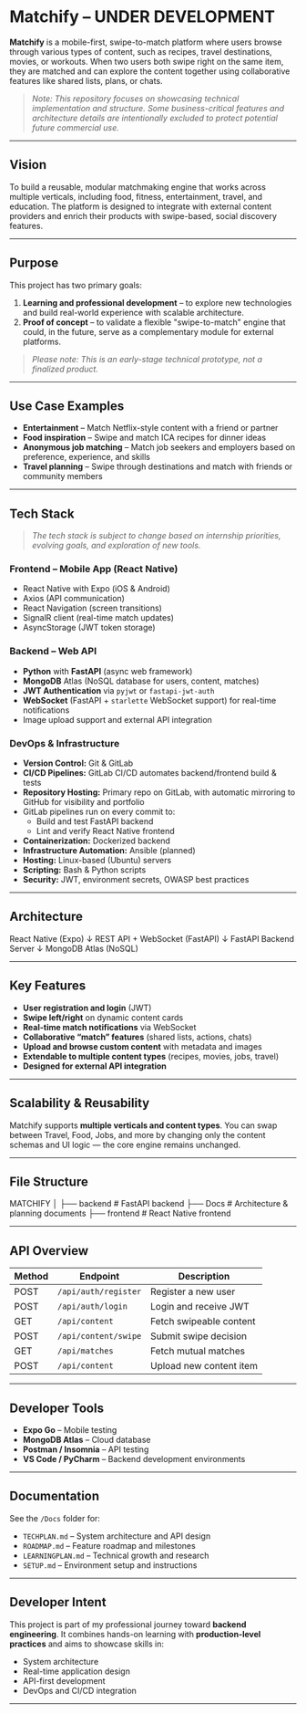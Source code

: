 # Matchify – UNDER DEVELOPMENT

**Matchify** is a mobile-first, swipe-to-match platform where users browse through various types of content, such as recipes, travel destinations, movies, or workouts. When two users both swipe right on the same item, they are matched and can explore the content together using collaborative features like shared lists, plans, or chats.

> _Note: This repository focuses on showcasing technical implementation and structure. Some business-critical features and architecture details are intentionally excluded to protect potential future commercial use._

---

## Vision

To build a reusable, modular matchmaking engine that works across multiple verticals, including food, fitness, entertainment, travel, and education. The platform is designed to integrate with external content providers and enrich their products with swipe-based, social discovery features.

---

## Purpose

This project has two primary goals:

1. **Learning and professional development** – to explore new technologies and build real-world experience with scalable architecture.  
2. **Proof of concept** – to validate a flexible "swipe-to-match" engine that could, in the future, serve as a complementary module for external platforms.

> _Please note: This is an early-stage technical prototype, not a finalized product._

---

## Use Case Examples

- **Entertainment** – Match Netflix-style content with a friend or partner  
- **Food inspiration** – Swipe and match ICA recipes for dinner ideas  
- **Anonymous job matching** – Match job seekers and employers based on preference, experience, and skills  
- **Travel planning** – Swipe through destinations and match with friends or community members  

---

## Tech Stack  
> _The tech stack is subject to change based on internship priorities, evolving goals, and exploration of new tools._

### Frontend – Mobile App (React Native)
- React Native with Expo (iOS & Android)  
- Axios (API communication)  
- React Navigation (screen transitions)  
- SignalR client (real-time match updates)  
- AsyncStorage (JWT token storage)

### Backend – Web API
- **Python** with **FastAPI** (async web framework)  
- **MongoDB** Atlas (NoSQL database for users, content, matches)  
- **JWT Authentication** via `pyjwt` or `fastapi-jwt-auth`  
- **WebSocket** (FastAPI + `starlette` WebSocket support) for real-time notifications  
- Image upload support and external API integration

### DevOps & Infrastructure
- **Version Control:** Git & GitLab  
- **CI/CD Pipelines:** GitLab CI/CD automates backend/frontend build & tests  
- **Repository Hosting:** Primary repo on GitLab, with automatic mirroring to GitHub for visibility and portfolio  
- GitLab pipelines run on every commit to:
  - Build and test FastAPI backend
  - Lint and verify React Native frontend
- **Containerization:** Dockerized backend  
- **Infrastructure Automation:** Ansible (planned)  
- **Hosting:** Linux-based (Ubuntu) servers  
- **Scripting:** Bash & Python scripts  
- **Security:** JWT, environment secrets, OWASP best practices  

---

## Architecture

React Native (Expo)
        ↓
REST API + WebSocket (FastAPI)
        ↓
FastAPI Backend Server
        ↓
MongoDB Atlas (NoSQL)

---

## Key Features

- **User registration and login** (JWT)  
- **Swipe left/right** on dynamic content cards  
- **Real-time match notifications** via WebSocket  
- **Collaborative “match” features** (shared lists, actions, chats)  
- **Upload and browse custom content** with metadata and images  
- **Extendable to multiple content types** (recipes, movies, jobs, travel)  
- **Designed for external API integration**

---

## Scalability & Reusability

Matchify supports **multiple verticals and content types**. You can swap between Travel, Food, Jobs, and more by changing only the content schemas and UI logic — the core engine remains unchanged.

---

## File Structure

MATCHIFY
│
├── backend       # FastAPI backend
├── Docs          # Architecture & planning documents
├── frontend      # React Native frontend

---

## API Overview

| Method | Endpoint             | Description                     |
|--------|----------------------|---------------------------------|
| POST   | `/api/auth/register` | Register a new user             |
| POST   | `/api/auth/login`    | Login and receive JWT           |
| GET    | `/api/content`       | Fetch swipeable content         |
| POST   | `/api/content/swipe` | Submit swipe decision           |
| GET    | `/api/matches`       | Fetch mutual matches            |
| POST   | `/api/content`       | Upload new content item         |

---

## Developer Tools

- **Expo Go** – Mobile testing  
- **MongoDB Atlas** – Cloud database  
- **Postman / Insomnia** – API testing  
- **VS Code / PyCharm** – Backend development environments

---

## Documentation

See the `/Docs` folder for:

- `TECHPLAN.md` – System architecture and API design  
- `ROADMAP.md` – Feature roadmap and milestones  
- `LEARNINGPLAN.md` – Technical growth and research  
- `SETUP.md` – Environment setup and instructions

---

## Developer Intent

This project is part of my professional journey toward **backend engineering**. It combines hands-on learning with **production-level practices** and aims to showcase skills in:

- System architecture  
- Real-time application design  
- API-first development  
- DevOps and CI/CD integration

---
